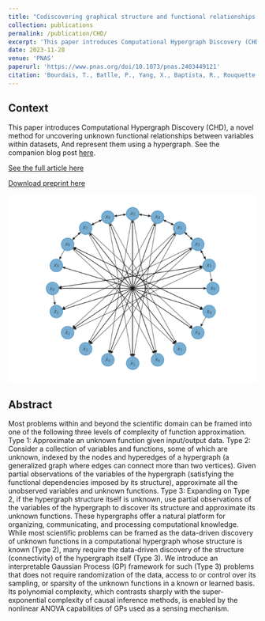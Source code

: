 ```yaml
---
title: "Codiscovering graphical structure and functional relationships within data: A Gaussian Process framework for connecting the dots"
collection: publications
permalink: /publication/CHD/
excerpt: 'This paper introduces Computational Hypergraph Discovery (CHD), a novel method for uncovering unknown functional relationships between variables within datasets, And represent them using a hypergraph.'
date: 2023-11-28
venue: 'PNAS'
paperurl: 'https://www.pnas.org/doi/10.1073/pnas.2403449121'
citation: 'Bourdais, T., Batlle, P., Yang, X., Baptista, R., Rouquette, N., & Owhadi, H. (2024). Codiscovering graphical structure and functional relationships within data: A Gaussian Process framework for connecting the dots. Proceedings of the National Academy of Sciences, 121(32), e2403449121. https://doi.org/10.1073/pnas.2403449121'
---
```


## Context

This paper introduces Computational Hypergraph Discovery (CHD), a novel method for uncovering unknown functional relationships between variables within datasets, And represent them using a hypergraph. See the companion blog post [here](/posts/2023/11/CHD/).

[See the full article here](https://www.pnas.org/doi/10.1073/pnas.2403449121)

[Download preprint here](/files/2311.17007.pdf)

![Computational Hypergraph Discovery](/images/CHD/FPUT_subgraph.png)

## Abstract

Most problems within and beyond the scientific domain can be framed into one of the following three levels of complexity of function approximation. Type 1: Approximate an unknown function given input/output data. Type 2: Consider a collection of variables and functions, some of which are unknown, indexed by the nodes and hyperedges of a hypergraph (a generalized graph where edges can connect more than two vertices). Given partial observations of the variables of the hypergraph (satisfying the functional dependencies imposed by its structure), approximate all the unobserved variables and unknown functions. Type 3: Expanding on Type 2, if the hypergraph structure itself is unknown, use partial observations of the variables of the hypergraph to discover its structure and approximate its unknown functions. These hypergraphs offer a natural platform for organizing, communicating, and processing computational knowledge. While most scientific problems can be framed as the data-driven discovery of unknown functions in a computational hypergraph whose structure is known (Type 2), many require the data-driven discovery of the structure (connectivity) of the hypergraph itself (Type 3). We introduce an interpretable Gaussian Process (GP) framework for such (Type 3) problems that does not require randomization of the data, access to or control over its sampling, or sparsity of the unknown functions in a known or learned basis. Its polynomial complexity, which contrasts sharply with the super-exponential complexity of causal inference methods, is enabled by the nonlinear ANOVA capabilities of GPs used as a sensing mechanism.


